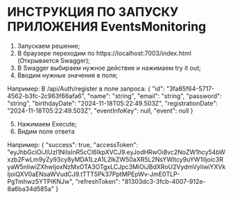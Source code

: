 ИНСТРУКЦИЯ ПО ЗАПУСКУ ПРИЛОЖЕНИЯ EventsMonitoring
============================================================
1. Запускаем решение;
2. В браузере переходим по https://localhost:7003/index.html
(Открывается Swagger);
3. В Swagger выбираем нужное действие и нажимаем try it out;
4. Вводим нужные значения в поля;

Например: 
В /api/Auth/register в поле запроса:
{
  "id": "3fa85f64-5717-4562-b3fc-2c963f66afa6",
  "name": "string",
  "email": "string",
  "password": "string",
  "birthdayDate": "2024-11-18T05:22:49.503Z",
  "registrationDate": "2024-11-18T05:22:49.503Z",
  "eventInfoKey": null,
  "event": null
}

5. Нажимаем Execute;
6. Видим поле ответа

Например:
{
  "success": true,
  "accessToken": "eyJhbGciOiJIUzI1NiIsInR5cCI6IkpXVCJ9.eyJodHRwOi8vc2NoZW1hcy54bWxzb2FwLm9yZy93cy8yMDA1LzA1L2lkZW50aXR5L2NsYWltcy9uYW1lIjoic3RyaW5nIiwiZXhwIjoxNzMxOTA3OTgxLCJpc3MiOiJBdXRoU2VydmVyIiwiYXVkIjoiQXV0aENsaWVudCJ9.tTTT5Pk37PptMPEpWv-JmE0TLP-PgTmhwz5YTPiKNJw",
  "refreshToken": "81303dc3-3fcb-4007-912e-8a6ba34d585a"
}

